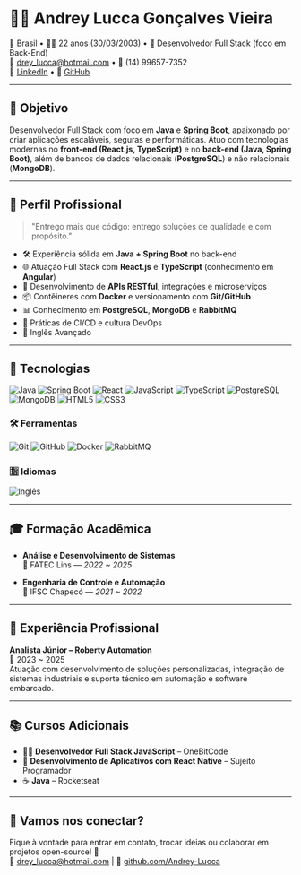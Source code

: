 # 👨‍💻 Andrey Lucca Gonçalves Vieira

📍 Brasil • 🧑‍🎓 22 anos (30/03/2003) • 💼 Desenvolvedor Full Stack (foco em Back-End)  
📧 [drey_lucca@hotmail.com](mailto:drey_lucca@hotmail.com) • 📱 (14) 99657-7352  
🔗 [LinkedIn](https://www.linkedin.com/in/andrey-lucca-gon%C3%A7alves-vieira-1b2002264/) • 🐙 [GitHub](https://github.com/Andrey-Lucca)

---

## 🎯 Objetivo
Desenvolvedor Full Stack com foco em **Java** e **Spring Boot**, apaixonado por criar aplicações escaláveis, seguras e performáticas. Atuo com tecnologias modernas no **front-end (React.js, TypeScript)** e no **back-end (Java, Spring Boot)**, além de bancos de dados relacionais (**PostgreSQL**) e não relacionais (**MongoDB**). 

---

## 🚀 Perfil Profissional

> "Entrego mais que código: entrego soluções de qualidade e com propósito."

- 🛠 Experiência sólida em **Java + Spring Boot** no back-end
- 🌐 Atuação Full Stack com **React.js** e **TypeScript** (conhecimento em **Angular**)
- 🔌 Desenvolvimento de **APIs RESTful**, integrações e microserviços
- 📦 Contêineres com **Docker** e versionamento com **Git/GitHub**
- 📊 Conhecimento em **PostgreSQL**, **MongoDB** e **RabbitMQ**
- 🔄 Práticas de CI/CD e cultura DevOps
- 💬 Inglês Avançado

---

## 🧠 Tecnologias

![Java](https://img.shields.io/badge/Java-ED8B00?style=for-the-badge&logo=openjdk&logoColor=white) ![Spring Boot](https://img.shields.io/badge/Spring%20Boot-6DB33F?style=for-the-badge&logo=spring-boot&logoColor=white) ![React](https://img.shields.io/badge/React-20232A?style=for-the-badge&logo=react&logoColor=61DAFB) ![JavaScript](https://img.shields.io/badge/JavaScript-F7DF1E?style=for-the-badge&logo=javascript&logoColor=black) ![TypeScript](https://img.shields.io/badge/TypeScript-3178C6?style=for-the-badge&logo=typescript&logoColor=white) ![PostgreSQL](https://img.shields.io/badge/PostgreSQL-336791?style=for-the-badge&logo=postgresql&logoColor=white) ![MongoDB](https://img.shields.io/badge/MongoDB-47A248?style=for-the-badge&logo=mongodb&logoColor=white) ![HTML5](https://img.shields.io/badge/HTML5-E34F26?style=for-the-badge&logo=html5&logoColor=white) ![CSS3](https://img.shields.io/badge/CSS3-1572B6?style=for-the-badge&logo=css3&logoColor=white)

### 🛠️ Ferramentas  
![Git](https://img.shields.io/badge/Git-F05032?style=for-the-badge&logo=git&logoColor=white) ![GitHub](https://img.shields.io/badge/GitHub-181717?style=for-the-badge&logo=github&logoColor=white) ![Docker](https://img.shields.io/badge/Docker-2496ED?style=for-the-badge&logo=docker&logoColor=white) ![RabbitMQ](https://img.shields.io/badge/RabbitMQ-FF6600?style=for-the-badge&logo=rabbitmq&logoColor=white)

### 🈯 Idiomas 
![Inglês](https://img.shields.io/badge/Inglês-Avançado-blue?style=for-the-badge&logo=googletranslate)


---

## 🎓 Formação Acadêmica

- **Análise e Desenvolvimento de Sistemas**  
  📍 FATEC Lins — *2022 ~ 2025*

- **Engenharia de Controle e Automação**  
  📍 IFSC Chapecó — *2021 ~ 2022*

---

## 💼 Experiência Profissional

**Analista Júnior – Roberty Automation**  
📍 2023 ~ 2025  
Atuação com desenvolvimento de soluções personalizadas, integração de sistemas industriais e suporte técnico em automação e software embarcado.

---

## 📚 Cursos Adicionais

- 🧑‍💻 **Desenvolvedor Full Stack JavaScript** – OneBitCode  
- 📱 **Desenvolvimento de Aplicativos com React Native** – Sujeito Programador  
- ☕ **Java** – Rocketseat

---

## 🤝 Vamos nos conectar?

Fique à vontade para entrar em contato, trocar ideias ou colaborar em projetos open-source! 🚀  
📧 [drey_lucca@hotmail.com](mailto:drey_lucca@hotmail.com) | 🐙 [github.com/Andrey-Lucca](https://github.com/Andrey-Lucca)
